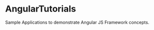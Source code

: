 AngularTutorials
================

Sample Applications to demonstrate Angular JS Framework concepts.
